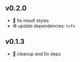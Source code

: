## v0.2.0

* 🐞 fix result styles
* ♻️ update dependencies: `tsfn`

## v0.1.3

* 🐞 cleanup and fix deps
